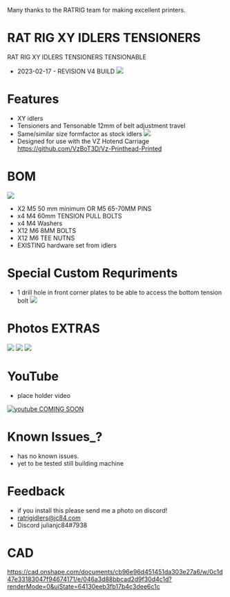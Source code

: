 Many thanks to the RATRIG team for making excellent printers.

# RAT RIG XY IDLERS TENSIONERS

RAT RIG XY IDLERS TENSIONERS TENSIONABLE

- 2023-02-17 - REVISION V4 BUILD
![](images/IDLER_SET.jpg)

# Features

- XY idlers
- Tensioners and Tensonable 12mm of belt adjustment travel
- Same/similar size formfactor as stock idlers
![](images/TOPSIZING.jpg)
- Designed for use with the VZ Hotend Carriage https://github.com/VzBoT3D/Vz-Printhead-Printed

# BOM
![](images/BOM.jpg)
- X2 M5 50 mm minimum OR M5 65-70MM PINS
- x4 M4 60mm TENSION PULL BOLTS
- x4 M4 Washers
- X12 M6 8MM BOLTS
- X12 M6 TEE NUTNS 
- EXISTING hardware set from idlers

# Special Custom Requriments

- 1 drill hole in front corner plates to be able to access the bottom tension bolt
![](images/FRONTHOLE.jpg)

# Photos EXTRAS

![](images/BULD1.jpg)
![](images/installed1.jpg)
![](images/INSTALLEDSIDE.jpg)

# YouTube

- place holder video

[![youtube COMING SOON](https://img.youtube.com/vi/8w1qv4k_UrQ/0.jpg)](https://www.youtube.com/watch?v=8w1qv4k_UrQ)

# Known Issues_?

- has no known issues.
- yet to be tested still building machine

# Feedback

 - if you install this please send me a photo on discord!
 - ratrigidlers@jc84.com
 - Discord julianjc84#7938
 
 # CAD
 
https://cad.onshape.com/documents/cb96e96d451451da303e27a6/w/0c1d47e33183047f94674171/e/046a3d88bbcad2d9f30d4c1d?renderMode=0&uiState=64130eeb3fb17b4c3dee6c1c